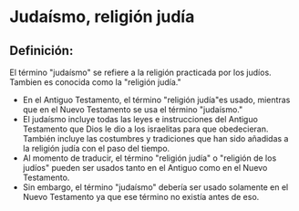 # Judaísmo, religión judía

## Definición: 

El término "judaísmo" se refiere a la religión practicada por los judíos.  Tambien es conocida como la "religión judía."

* En el Antiguo Testamento, el término "religión judía"es usado, mientras que en el Nuevo Testamento se usa el término "judaísmo."
* El judaísmo incluye todas las leyes e instrucciones del Antiguo Testamento que Dios le dio a los israelitas para que obedecieran. También incluye las costumbres y tradiciones que han sido añadidas a la religión judía con el paso del tiempo.
* Al momento de traducir, el término "religión judía" o "religión de los judíos"  pueden ser usados tanto en el Antiguo como en el Nuevo Testamento.
* Sin embargo, el término "judaísmo" debería ser usado solamente en el Nuevo Testamento ya que ese término no existía antes de eso.

